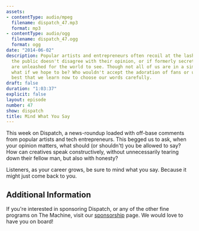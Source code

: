 ```yaml
---
assets:
- contentType: audio/mpeg
  filename: dispatch_47.mp3
  format: mp3
- contentType: audio/ogg
  filename: dispatch_47.ogg
  format: ogg
date: "2014-06-02"
description: Popular artists and entrepreneurs often recoil at the lash-back when
  the public doesn't disagree with their opinion, or if formerly secret conversations
  are unleashed for the world to see. Though not all of us are in a similar position,
  what if we hope to be? Who wouldn't accept the adoration of fans or users? It's
  best that we learn now to choose our words carefully.
draft: false
duration: "1:03:37"
explicit: false
layout: episode
number: 47
show: dispatch
title: Mind What You Say
---
```

This week on Dispatch, a news-roundup loaded with off-base comments from popular artists and tech entrepreneurs. This begged us to ask, when your opinion matters, what should (or shouldn't) you be allowed to say? How can creatives speak constructively, without unnecessarily tearing down their fellow man, but also with honesty?

Listeners, as your career grows, be sure to mind what you say. Because it might just come back to you.

## Additional Information

If you're interested in sponsoring Dispatch, or any of the other fine programs on The Machine, visit our [sponsorship](http://nicholaswyoung.com/sponsor) page. We would love to have you on board!